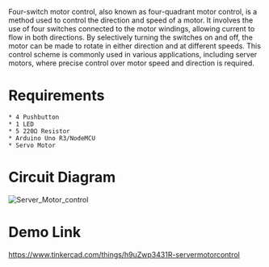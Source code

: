 Four-switch motor control, also known as four-quadrant motor control, is a method used to control the direction and speed of a motor. It involves the use of four switches connected to the motor windings, allowing current to flow in both directions. By selectively turning the switches on and off, the motor can be made to rotate in either direction and at different speeds. This control scheme is commonly used in various applications, including server motors, where precise control over motor speed and direction is required.

# Requirements
    * 4 Pushbutton
    * 1 LED
    * 5 220Ω Resistor
    * Arduino Uno R3/NodeMCU
    * Servo Motor

# Circuit Diagram
![Server_Motor_control](https://github.com/om-1980/servo_motor_control/assets/111452597/f91d7839-260e-4157-bbc5-2f239f400405)

# Demo Link
https://www.tinkercad.com/things/h9uZwp3431R-servermotorcontrol
